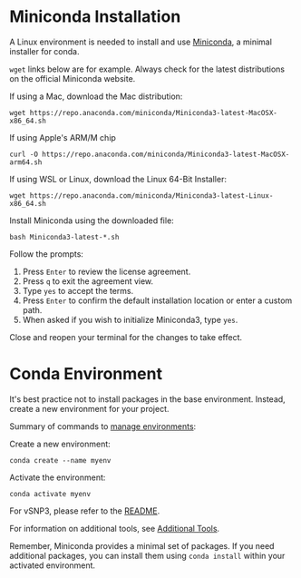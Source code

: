 # Miniconda Installation

A Linux environment is needed to install and use [Miniconda](https://docs.conda.io/en/latest/miniconda.html), a minimal installer for conda.

`wget` links below are for example. Always check for the latest distributions on the official Miniconda website.

If using a Mac, download the Mac distribution:

```
wget https://repo.anaconda.com/miniconda/Miniconda3-latest-MacOSX-x86_64.sh
```

If using Apple's ARM/M chip
```
curl -O https://repo.anaconda.com/miniconda/Miniconda3-latest-MacOSX-arm64.sh
```

If using WSL or Linux, download the Linux 64-Bit Installer:

```
wget https://repo.anaconda.com/miniconda/Miniconda3-latest-Linux-x86_64.sh
```

Install Miniconda using the downloaded file:

```
bash Miniconda3-latest-*.sh
```

Follow the prompts:
1. Press `Enter` to review the license agreement.
2. Press `q` to exit the agreement view.
3. Type `yes` to accept the terms.
4. Press `Enter` to confirm the default installation location or enter a custom path.
5. When asked if you wish to initialize Miniconda3, type `yes`.

Close and reopen your terminal for the changes to take effect.

# Conda Environment

It's best practice not to install packages in the base environment. Instead, create a new environment for your project.

Summary of commands to [manage environments](https://conda.io/projects/conda/en/latest/user-guide/tasks/manage-environments.html):

Create a new environment:
```
conda create --name myenv
```

Activate the environment:
```
conda activate myenv
```

For vSNP3, please refer to the [README](../../README.md).

For information on additional tools, see [Additional Tools](../../docs/instructions/additional_tools.md).

Remember, Miniconda provides a minimal set of packages. If you need additional packages, you can install them using `conda install` within your activated environment.
